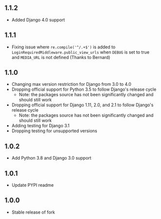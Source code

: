 ## 1.1.2

* Added Django 4.0 support

## 1.1.1

* Fixing issue where `re.compile('^/.+$')` is added to `LoginRequiredMiddleware.public_view_urls` when `DEBUG` is set to
  true and `MEDIA_URL` is not defined (Thanks to Bernard)

## 1.1.0

* Changing max version restriction for Django from 3.0 to 4.0
* Dropping official support for Python 3.5 to follow Django's release cycle
    * Note: the packages source has not been significantly changed and should still work
* Dropping official support for Django 1.11, 2.0, and 2.1 to follow Django's release cycle
    * Note: the packages source has not been significantly changed and should still work
* Adding testing for Django 3.1
* Dropping testing for unsupported versions

## 1.0.2

* Add Python 3.8 and Django 3.0 support

## 1.0.1

* Update PYPI readme

## 1.0.0

* Stable release of fork